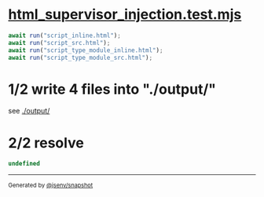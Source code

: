 # [html_supervisor_injection.test.mjs](../html_supervisor_injection.test.mjs)

```js
await run("script_inline.html");
await run("script_src.html");
await run("script_type_module_inline.html");
await run("script_type_module_src.html");
```

# 1/2 write 4 files into "./output/"

see [./output/](./output/)

# 2/2 resolve

```js
undefined
```

---

<sub>
  Generated by <a href="https://github.com/jsenv/core/tree/main/packages/independent/snapshot">@jsenv/snapshot</a>
</sub>
